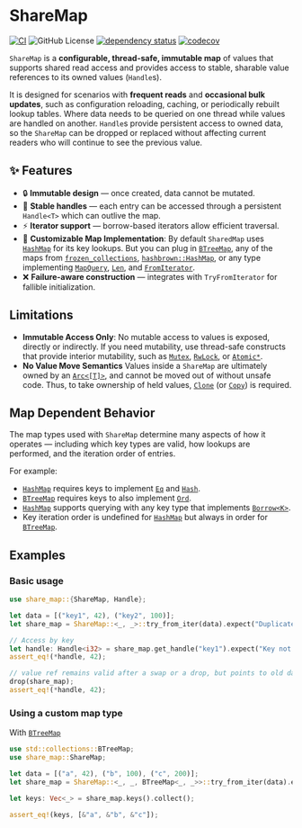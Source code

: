 # ShareMap

[![CI](https://github.com/MaxMahem/share_map/workflows/CI/badge.svg)](https://github.com/MaxMahem/share_map/actions)
![GitHub License](https://img.shields.io/github/license/maxmahem/share_map)
[![dependency status](https://deps.rs/repo/github/maxmahem/share_map/status.svg)](https://deps.rs/repo/github/maxmahem/share_map)
[![codecov](https://codecov.io/github/MaxMahem/share_map/graph/badge.svg?token=N5JJLLQ04L)](https://codecov.io/github/MaxMahem/share_map)

`ShareMap` is a **configurable, thread-safe, immutable map** of values that supports shared read access and provides access to stable, sharable value references to its owned values (`Handle`s).

It is designed for scenarios with **frequent reads** and **occasional bulk updates**, such as configuration reloading, caching, or periodically rebuilt lookup tables. Where data needs to be queried on one thread while values are handled on another. `Handle`s provide persistent access to owned data, so the `ShareMap` can be dropped or replaced without affecting current readers who will continue to see the previous value.

## ✨ Features

- 🔒 **Immutable design** — once created, data cannot be mutated.
- 🔗 **Stable handles** — each entry can be accessed through a persistent `Handle<T>` which can outlive the map.
- ⚡ **Iterator support** — borrow-based iterators allow efficient traversal.
- 🧠 **Customizable Map Implementation**: By default `SharedMap` uses [`HashMap`](https://doc.rust-lang.org/std/collections/struct.HashMap.html) for its key lookups. But you can plug in [`BTreeMap`](https://doc.rust-lang.org/std/collections/struct.BTreeMap.html), any of the maps from [`frozen_collections`](https://docs.rs/frozen-collections/latest/frozen_collections/), [`hashbrown::HashMap`](https://docs.rs/hashbrown/latest/hashbrown/), or any type implementing [`MapQuery`](https://docs.rs/frozen_collections/latest/frozen_collections/trait.MapQuery.html), [`Len`](https://docs.rs/frozen_collections/latest/frozen_collections/trait.Len.html), and [`FromIterator`](https://doc.rust-lang.org/std/iter/trait.FromIterator.html).
- ❌ **Failure-aware construction** — integrates with `TryFromIterator` for fallible initialization.

## Limitations

- **Immutable Access Only**: No mutable access to values is exposed, directly or indirectly. If you need mutability, use thread-safe constructs that provide interior mutability, such as [`Mutex`](https://doc.rust-lang.org/std/sync/struct.Mutex.html), [`RwLock`](https://doc.rust-lang.org/std/sync/struct.RwLock.html), or [`Atomic*`](https://doc.rust-lang.org/std/sync/atomic/index.html).
- **No Value Move Semantics** Values inside a `ShareMap` are ultimately owned by an [`Arc<[T]>`](https://doc.rust-lang.org/std/sync/struct.Arc.html), and cannot be moved out of without unsafe code. Thus, to take ownership of held values, [`Clone`](https://doc.rust-lang.org/std/clone/trait.Clone.html) (or [`Copy`](https://doc.rust-lang.org/std/marker/trait.Copy.html)) is required.

## Map Dependent Behavior

The map types used with `ShareMap` determine many aspects of how it operates — including which key types are valid, how lookups are performed, and the iteration order of entries.

For example:
- [`HashMap`](https://doc.rust-lang.org/std/collections/struct.HashMap.html) requires keys to implement [`Eq`](https://doc.rust-lang.org/std/cmp/trait.Eq.html) and [`Hash`](https://doc.rust-lang.org/std/hash/trait.Hash.html).
- [`BTreeMap`](https://doc.rust-lang.org/std/collections/struct.BTreeMap.html) requires keys to also implement [`Ord`](https://doc.rust-lang.org/std/cmp/trait.Ord.html).
- [`HashMap`](https://doc.rust-lang.org/std/collections/struct.HashMap.html) supports querying with any key type that implements [`Borrow<K>`](https://doc.rust-lang.org/std/borrow/trait.Borrow.html).
- Key iteration order is undefined for [`HashMap`](https://doc.rust-lang.org/std/collections/struct.HashMap.html) but always in order for [`BTreeMap`](https://doc.rust-lang.org/std/collections/struct.BTreeMap.html).

## Examples

### Basic usage

```rust
use share_map::{ShareMap, Handle};

let data = [("key1", 42), ("key2", 100)];
let share_map = ShareMap::<_, _>::try_from_iter(data).expect("Duplicate Key");

// Access by key 
let handle: Handle<i32> = share_map.get_handle("key1").expect("Key not found");
assert_eq!(*handle, 42);

// value ref remains valid after a swap or a drop, but points to old data
drop(share_map);
assert_eq!(*handle, 42); 
```

### Using a custom map type

With [`BTreeMap`](https://doc.rust-lang.org/std/collections/struct.BTreeMap.html)
```rust
use std::collections::BTreeMap;
use share_map::ShareMap;

let data = [("a", 42), ("b", 100), ("c", 200)];
let share_map = ShareMap::<_, _, BTreeMap<_, _>>::try_from_iter(data).expect("Duplicate Key");

let keys: Vec<_> = share_map.keys().collect();

assert_eq!(keys, [&"a", &"b", &"c"]);
```
